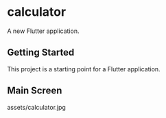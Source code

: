 # calculator

A new Flutter application.


## Getting Started

This project is a starting point for a Flutter application.

## Main Screen
assets/calculator.jpg

